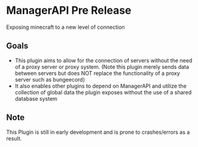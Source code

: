 # ManagerAPI Pre Release
Exposing minecraft to a new level of connection

## Goals
- This plugin aims to allow for the connection of servers without the need of a proxy server or proxy system. (Note this plugin merely sends data between servers but does NOT replace the functionality of a proxy server such as bungeecord)
- It also enables other plugins to depend on ManagerAPI and utilize the collection of global data the plugin exposes without the use of a shared database system

## Note
This Plugin is still in early development and is prone to crashes/errors as a result.
